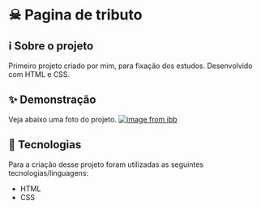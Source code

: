 # ☠ Pagina de tributo

## ℹ️ Sobre o projeto 
Primeiro projeto criado por mim, para fixação dos estudos. Desenvolvido com HTML e CSS.

## ✨ Demonstração
Veja abaixo uma foto do projeto.
[![image from ibb](https://i.ibb.co/xLhsyMN/tributo.jpg)](https://ibb.co/PjxYR5d)

## 🤖 Tecnologias 
Para a criação desse projeto foram utilizadas as seguintes tecnologias/linguagens: 
- HTML
- CSS
